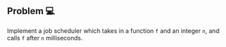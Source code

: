 ## Problem :computer:
Implement a job scheduler which takes in a function `f` and an integer `n`, and calls `f` after `n` milliseconds.
